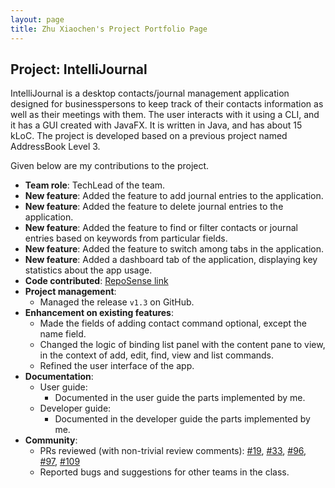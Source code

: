 ```yaml
---
layout: page
title: Zhu Xiaochen's Project Portfolio Page
---
```


## Project: IntelliJournal

IntelliJournal is a desktop contacts/journal management application designed for
businesspersons to keep track of their contacts information as well as their meetings
with them. The user interacts with it using a CLI, and it has a GUI created with
JavaFX. It is written in Java, and has about 15 kLoC. The project is developed based
on a previous project named AddressBook Level 3.

Given below are my contributions to the project.

* **Team role**: TechLead of the team.
* **New feature**: Added the feature to add journal entries to the application.
* **New feature**: Added the feature to delete journal entries to the application.
* **New feature**: Added the feature to find or filter contacts or journal entries
based on keywords from particular fields.
* **New feature**: Added the feature to switch among tabs in the application.
* **New feature**: Added a dashboard tab of the application, displaying key
statistics about the app usage.
* **Code contributed**: [RepoSense link](https://nus-cs2103-ay2021s1.github.io/tp-dashboard/#breakdown=true&search=w17-4&sort=groupTitle&sortWithin=title&since=2020-08-14&timeframe=commit&mergegroup=&groupSelect=groupByRepos&checkedFileTypes=docs~functional-code~test-code~other&tabOpen=true&tabType=authorship&tabAuthor=zhXchD&tabRepo=AY2021S1-CS2103T-W17-4%2Ftp%5Bmaster%5D&authorshipIsMergeGroup=false&authorshipFileTypes=docs~functional-code~test-code~other)
* **Project management**:
  * Managed the release `v1.3` on GitHub.
* **Enhancement on existing features**:
  * Made the fields of adding contact command optional, except the name field.
  * Changed the logic of binding list panel with the content pane to view, in the
  context of add, edit, find, view and list commands.
  * Refined the user interface of the app.
* **Documentation**:
  * User guide:
    * Documented in the user guide the parts implemented by me.
  * Developer guide:
    * Documented in the developer guide the parts implemented by me.
* **Community**:
  * PRs reviewed (with non-trivial review comments):
  [\#19](https://github.com/AY2021S1-CS2103T-W17-4/tp/pull/19),
  [\#33](https://github.com/AY2021S1-CS2103T-W17-4/tp/pull/33),
  [\#96](https://github.com/AY2021S1-CS2103T-W17-4/tp/pull/96),
  [\#97](https://github.com/AY2021S1-CS2103T-W17-4/tp/pull/97),
  [\#109](https://github.com/AY2021S1-CS2103T-W17-4/tp/pull/109)
  * Reported bugs and suggestions for other teams in the class.
